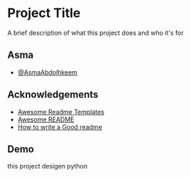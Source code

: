 
# Project Title

A brief description of what this project does and who it's for


## Asma

- [@AsmaAbdolhkeem](https://www.github.com/AsmaAbdolhkeem/)


## Acknowledgements

 - [Awesome Readme Templates](https://awesomeopensource.com/project/elangosundar/awesome-README-templates)
 - [Awesome README](https://github.com/matiassingers/awesome-readme)
 - [How to write a Good readme](https://bulldogjob.com/news/449-how-to-write-a-good-readme-for-your-github-project)


## Demo


this project desigen python
